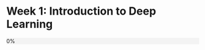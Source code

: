# Week 1: Introduction to Deep Learning

<!DOCTYPE html>
<html lang="en">
<head>
<meta charset="UTF-8">
<meta name="viewport" content="width=device-width, initial-scale=1.0">
<title>Progress Bar Example</title>
<style>
    .progress-container {
        width: 100%;
        background-color: #f3f3f3;
    }

    .progress-bar {
        width: 0%;
        height: 30px;
        background-color: #4caf50;
        text-align: center;
        line-height: 30px;
        color: white;
    }
</style>
</head>
<body>

<div class="progress-container">
  <div class="progress-bar" id="myBar">0%</div>
</div>

<script>
// Simulate progress by increasing the width of the progress bar
let width = 0;
const progressBar = document.getElementById("myBar");

function increaseProgress() {
    if (width >= 100) {
        clearInterval(progressInterval);
    } else {
        width++;
        progressBar.style.width = width + "%";
        progressBar.innerHTML = width + "%";
    }
}

// Interval to increase progress every 50 milliseconds (adjust as needed)
const progressInterval = setInterval(increaseProgress, 50);
</script>

</body>
</html>

